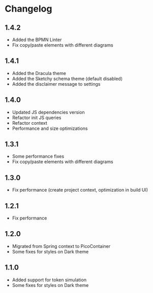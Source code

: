 # Changelog

## 1.4.2

- Added the BPMN Linter
- Fix copy/paste elements with different diagrams

## 1.4.1

- Added the Dracula theme
- Added the Sketchy schema theme (default disabled)
- Added the disclaimer message to settings

## 1.4.0
- Updated JS dependencies version
- Refactor init JS queries
- Refactor context
- Performance and size optimizations

## 1.3.1
- Some performance fixes
- Fix copy/paste elements with different diagrams

## 1.3.0
- Fix performance (create project context, optimization in build UI)

## 1.2.1
- Fix performance

## 1.2.0
- Migrated from Spring context to PicoContainer
- Some fixes for styles on Dark theme

## 1.1.0
- Added support for token simulation
- Some fixes for styles on Dark theme